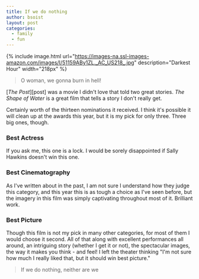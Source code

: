 ```yaml
---
title: If we do nothing
author: bsoist
layout: post
categories:
  - family
  - fun
---
```

{% include image.html url="https://images-na.ssl-images-amazon.com/images/I/51159ABy1ZL._AC_US218_.jpg" description="Darkest Hour" width="218px" %}

> O woman, we gonna burn in hell!

[_The Post_][post] was a movie I didn't love that told two great stories. _The Shape of Water_ is a great film that tells a story I don't really get. 

Certainly worth of the thirteen nominations it received. I think it's possible it will clean up at the awards this year, but it is my pick for only three. Three big ones, though.

### Best Actress
If you ask me, this one is a lock. I would be sorely disappointed if Sally Hawkins doesn't win this one.

### Best Cinematography
As I've written about in the past, I am not sure I understand how they judge this category, and this year this is as tough a choice as I've seen before, but the imagery in this film was simply captivating throughout most of it. Brilliant work.

### Best Picture
Though this film is not my pick in many other categories, for most of them I would choose it second. All of that along with excellent performances all around, an intriguing story (whether I get it or not), the spectacular images, the way it makes you think - and feel! I left the theater thinking "I'm not sure how much I really liked that, but it should win best picture."

> If we do nothing, neither are we

